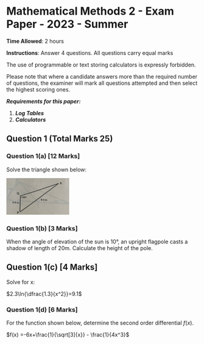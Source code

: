 
# Mathematical Methods 2 - Exam Paper - 2023 - Summer

**Time Allowed**: 2 hours

**Instructions**:  Answer 4 questions. All questions carry equal marks

The use of programmable or text storing calculators is expressly forbidden.

Please note that where a candidate answers more than the required number of questions, the examiner will mark all questions attempted and then select the highest scoring ones.

***Requirements for this paper:***

1. ***Log Tables***
2. ***Calculators***

## Question 1 (Total Marks 25)

### Question 1(a) [12 Marks]

Solve the triangle shown below:

![Figure 1](images/exam-2023-mathematical-methods-2-math06072-paper/figure-1.png)

### Question 1(b) [3 Marks]

When the angle of elevation of the sun is 10°, an upright flagpole casts a shadow of length of 20m. Calculate the height of the pole.

## Question 1(c) [4 Marks]

Solve for x:

$2.3\ln{\dfrac{1.3}{x^2}}=9.1$

### Question 1(d) [6 Marks]

For the function shown below, determine the second order differential $f(x)$.

$f(x) =-6x+\frac{1}{\sqrt[3]{x}} - \frac{1}{4x^3}$

